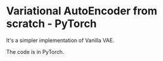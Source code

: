 
# Variational AutoEncoder from scratch - PyTorch

It's a simpler implementation of Vanilla VAE.

The code is in PyTorch.


